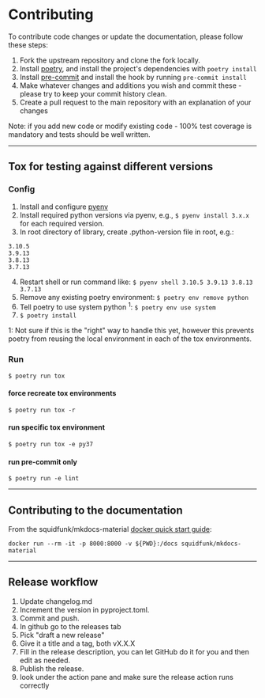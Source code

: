 # Contributing

To contribute code changes or update the documentation, please follow these steps:

1. Fork the upstream repository and clone the fork locally.
2. Install [poetry](https://python-poetry.org/), and install the project's dependencies with `poetry install`
3. Install [pre-commit](https://pre-commit.com/) and install the hook by running `pre-commit install`
4. Make whatever changes and additions you wish and commit these - please try to keep your commit history clean.
5. Create a pull request to the main repository with an explanation of your changes

Note: if you add new code or modify existing code - 100% test coverage is mandatory and tests should be well written.

---

## Tox for testing against different versions

### Config

1. Install and configure [pyenv](https://github.com/pyenv/pyenv)
2. Install required python versions via pyenv, e.g., `$ pyenv install 3.x.x` for each required version.
3. In root directory of library, create .python-version file in root, e.g.:

```text
3.10.5
3.9.13
3.8.13
3.7.13
```

4. Restart shell or run command like: `$ pyenv shell 3.10.5 3.9.13 3.8.13 3.7.13`
5. Remove any existing poetry environment: `$ poetry env remove python`
6. Tell poetry to use system python <sup>1</sup>: `$ poetry env use system`
7. `$ poetry install`

1: Not sure if this is the "right" way to handle this yet, however this prevents poetry from reusing
the local environment in each of the tox environments.

### Run

`$ poetry run tox`

#### force recreate tox environments

`$ poetry run tox -r`

#### run specific tox environment

`$ poetry run tox -e py37`

#### run pre-commit only

`$ poetry run -e lint`

---

## Contributing to the documentation

From the squidfunk/mkdocs-material [docker quick start guide](https://hub.docker.com/r/squidfunk/mkdocs-material):

`docker run --rm -it -p 8000:8000 -v ${PWD}:/docs squidfunk/mkdocs-material`

---

## Release workflow

1. Update changelog.md
2. Increment the version in pyproject.toml.
3. Commit and push.
4. In github go to the releases tab
5. Pick "draft a new release"
6. Give it a title and a tag, both vX.X.X
7. Fill in the release description, you can let GitHub do it for you and then edit as needed.
8. Publish the release.
9. look under the action pane and make sure the release action runs correctly
